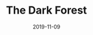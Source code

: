 ---
date: 2019-11-09
dateYear: 2019
isbn: 9781466853430
title: The Dark Forest
description: "In The Dark Forest, Earth is reeling from the revelation of a coming alien invasion-in just four centuries' time. The aliens' human collaborators may have been defeated, but the presence of the sophons, the subatomic particles that allow Trisolaris instant access to all human information, means that Earth's defense plans are totally exposed to the enemy. Only the human mind remains a secret. This is the motivation for the Wallfacer Project, a daring plan that grants four men enormous resources to design secret strategies, hidden through deceit and misdirection from Earth and Trisolaris alike. Three of the Wallfacers are influential statesmen and scientists, but the fourth is a total unknown. Luo Ji, an unambitious Chinese astronomer and sociologist, is baffled by his new status. All he knows is that he's the one Wallfacer that Trisolaris wants dead."
cover: cover-the-dark-forest.jpeg
coverGoogle: https://books.google.com/books/content?id=WJfYBQAAQBAJ&printsec=frontcover&img=1&zoom=1&edge=curl&source=gbs_api
pageCount: 480
authors: Cixin Liu
publishers: Tor Books
published: 2015-08-11
publishedYear: 2015
shelves:
- fiction
---